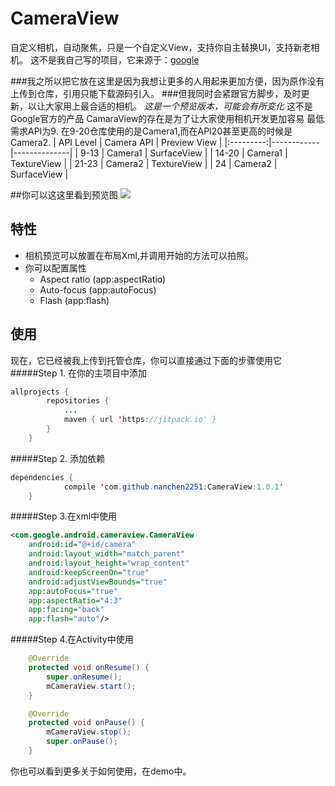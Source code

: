 # CameraView
自定义相机，自动聚焦，只是一个自定义View，支持你自主替换UI，支持新老相机。
这不是我自己写的项目，它来源于：[google](https://github.com/google/cameraview)

###我之所以把它放在这里是因为我想让更多的人用起来更加方便，因为原作没有上传到仓库，引用只能下载源码引入。
###但我同时会紧跟官方脚步，及时更新，以让大家用上最合适的相机。
*这是一个预览版本，可能会有所变化*
这不是Google官方的产品
CamaraView的存在是为了让大家使用相机开发更加容易
最低需求API为9. 在9-20仓库使用的是Camera1,而在API20甚至更高的时候是Camera2.
| API Level | Camera API | Preview View |
|:---------:|------------|--------------|
| 9-13      | Camera1    | SurfaceView  |
| 14-20     | Camera1    | TextureView  |
| 21-23     | Camera2    | TextureView  |
| 24        | Camera2    | SurfaceView  |

##你可以这这里看到预览图
![](https://github.com/nanchen2251/CameraView/blob/master/GIF.gif)
## 特性
- 相机预览可以放置在布局Xml,并调用开始的方法可以拍照。
- 你可以配置属性
  - Aspect ratio (app:aspectRatio)
  - Auto-focus (app:autoFocus)
  - Flash (app:flash)

## 使用
现在，它已经被我上传到托管仓库，你可以直接通过下面的步骤使用它
#####Step 1. 在你的主项目中添加
```java
allprojects {
		repositories {
			...
			maven { url 'https://jitpack.io' }
		}
	}
```
#####Step 2. 添加依赖
```java
dependencies {
	        compile 'com.github.nanchen2251:CameraView:1.0.1'
	}
```
#####Step 3.在xml中使用
```xml
<com.google.android.cameraview.CameraView
    android:id="@+id/camera"
    android:layout_width="match_parent"
    android:layout_height="wrap_content"
    android:keepScreenOn="true"
    android:adjustViewBounds="true"
    app:autoFocus="true"
    app:aspectRatio="4:3"
    app:facing="back"
    app:flash="auto"/>
```
#####Step 4.在Activity中使用
```java
    @Override
    protected void onResume() {
        super.onResume();
        mCameraView.start();
    }

    @Override
    protected void onPause() {
        mCameraView.stop();
        super.onPause();
    }
```

你也可以看到更多关于如何使用，在demo中。
